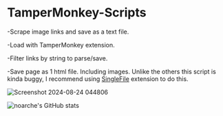 # TamperMonkey-Scripts

-Scrape image links and save as a text file. 

-Load with TamperMonkey extension. 

-Filter links by string to parse/save.

-Save page as 1 html file. Including images.  Unlike the others this script is kinda buggy, I recommend using [SingleFile](https://github.com/gildas-lormeau/SingleFile) extension to do this. 


![Screenshot 2024-08-24 044806](https://github.com/user-attachments/assets/0da58551-66b0-4e48-98b6-d21dd481eace)


![noarche's GitHub stats](https://github-readme-stats.vercel.app/api?username=noarche&show_icons=true&theme=transparent)
